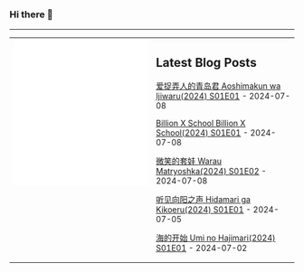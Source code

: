 ### Hi there 👋

<!--
**etng/etng** is a ✨ _special_ ✨ repository because its `README.md` (this file) appears on your GitHub profile.

Here are some ideas to get you started:

- 🔭 I’m currently working on ...
- 🌱 I’m currently learning ...
- 👯 I’m looking to collaborate on ...
- 🤔 I’m looking for help with ...
- 💬 Ask me about ...
- 📫 How to reach me: ...
- 😄 Pronouns: ...
- ⚡ Fun fact: ...
-->


---

<table>
<tr>
<td valign="top" width="50%">
<img src="metrics.svg" alt="Metric" />
</td>
<td valign="top" width="50%">

## Latest Blog Posts
<!-- blog start -->
[爱捉弄人的青岛君 Aoshimakun wa Ijiwaru(2024) S01E01](http://www.fanxinzhui.com/rr/2575#S01E01) - 2024-07-08

[Billion X School Billion X School(2024) S01E01](http://www.fanxinzhui.com/rr/2574#S01E01) - 2024-07-08

[微笑的套娃 Warau Matryoshka(2024) S01E02](http://www.fanxinzhui.com/rr/2571#S01E02) - 2024-07-08

[听见向阳之声 Hidamari ga Kikoeru(2024) S01E01](http://www.fanxinzhui.com/rr/2573#S01E01) - 2024-07-05

[海的开始 Umi no Hajimari(2024) S01E01](http://www.fanxinzhui.com/rr/2572#S01E01) - 2024-07-02
<!-- blog end -->

</td></tr></table>

